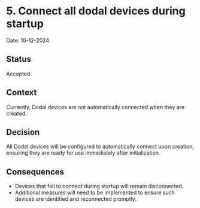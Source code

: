 # 5. Connect all dodal devices during startup

Date: 10-12-2024

## Status

Accepted

## Context

Currently, Dodal devices are not automatically connected when they are created.

## Decision

All Dodal devices will be configured to automatically connect upon creation, ensuring they are ready for use immediately after initialization.

## Consequences

- Devices that fail to connect during startup will remain disconnected.
- Additional measures will need to be implemented to ensure such devices are identified and reconnected promptly.
